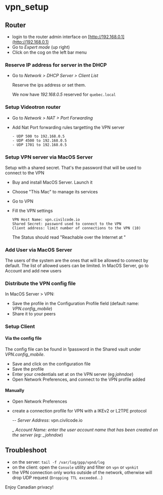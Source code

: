 # vpn\_setup

## Router

* login to the router admin interface on [http://192.168.0.1](http://192.168.0.1)
* Go to _Expert mode_ \(up right\)
* Click on the cog on the left bar menu

### Reserve IP address for server in the DHCP

* Go to _Network &gt; DHCP Server &gt; Client List_

  Reserve the ips address or set them.

  We now have _192.168.0.5_ reserved for `quebec.local`

### Setup Videotron router

* Go to _Network &gt; NAT &gt; Port Forwarding_
* Add Nat Port forwarding rules targetting the VPN server

  ```text
  - UDP 500 to 192.168.0.5
  - UDP 4500 to 192.168.0.5
  - UDP 1701 to 192.168.0.5
  ```

### Setup VPN server via MacOS Server

Setup with a shared secret. That's the password that will be used to connect to the VPN

* Buy and install MacOS Server. Launch it
* Choose "This Mac" to manage its services 
* Go to VPN
* Fill the VPN settings

  ```text
  VPN Host Name: vpn.civilcode.io  
  Shared Secret: password used to connect to the VPN  
  Client address: limit number of connections to the VPN (10)
  ```

  The Status should read "Reachable over the Internet at "

### Add User via MacOS Server

The users of the system are the ones that will be allowed to connect by default. The list of allowed users can be limited. In MacOS Server, go to Account and add new users

### Distribute the VPN config file

In MacOS Server &gt; VPN:

* Save the profile in the Configuration Profile field \(default name: _VPN.config\_mobile_\)
* Share it to your peers

### Setup Client

#### Via the config file

The config file can be found in 1password in the Shared vault under _VPN.config\_mobile_.

* Save and click on the configuration file
* Save the profile
* Enter your credentials set at on the VPN server \(eg _johndoe_\)
* Open Network Preferences, and connect to the VPN profile added

#### Manually

* Open Network Preferences
* create a connection profile for VPN with a IKEv2 or L2TPE protocol

  -- _Server Address_: vpn.civilcode.io

  _\_ Account Name: enter the user account name that has been created on the server \(eg: \_johndoe_\)

## Troubleshoot

* on the server: `tail -f /var/log/ppp/vpnd/log`
* on the client: open the `Console` utility and filter on `vpn` or `vpnkit`
* the VPN connection only works outside of the network, otherwise will drop UDP request \(`Dropping TTL exceeded..`\)

Enjoy Canadian privacy!

